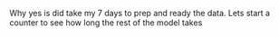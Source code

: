 Why yes is did take my 7 days to prep and ready the data.
Lets start a counter to see how long the rest of the model takes
